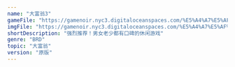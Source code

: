 ```yaml
---
name: "大富翁3"
gameFile: "https://gamenoir.nyc3.digitaloceanspaces.com/%E5%A4%A7%E5%AF%8C%E7%BF%813/rich3.zip"
imgFile: "https://gamenoir.nyc3.digitaloceanspaces.com/%E5%A4%A7%E5%AF%8C%E7%BF%813/original.webp"
shortDescription: "强烈推荐！男女老少都有口碑的休闲游戏"
genre: "BRD"
topic: "大富翁"
version: "原版"
---
```


